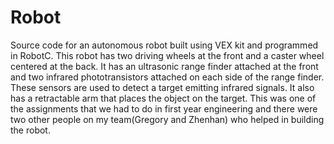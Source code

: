# Robot
Source code for an autonomous robot built using VEX kit and programmed in RobotC. This robot has two driving wheels at the front and a caster wheel centered at the back. It has an ultrasonic range finder attached at the front and two infrared phototransistors attached on each side of the range finder. These sensors are used to detect a target emitting infrared signals. It also has a retractable arm that places the object on the target. This was one of the assignments that we had to do in first year engineering and there were two other people on my team(Gregory and Zhenhan) who helped in building the robot. 
